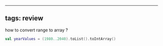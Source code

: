 
---
tags: review
---

how to convert range to array
?
``` kotlin
val yearValues = (1980..2040).toList().toIntArray()
```


